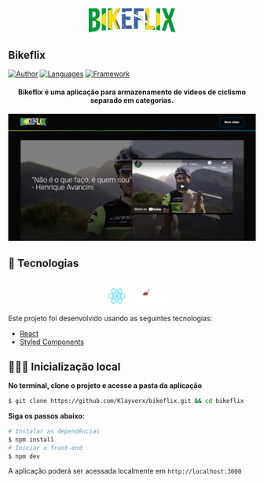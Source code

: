 <div align="center">
  <img src=".github/bikeflix-logo.png" alt="Bikeflix logo" width="180px">
</div>

## Bikeflix

[![Author](https://img.shields.io/badge/author-Klayverx-FEDE00?style=flat-square)](https://github.com/Klayverx)
[![Languages](https://img.shields.io/github/languages/count/Klayverx/bikeflix?color=%009C3B&style=flat-square)](#)
[![Framework](https://img.shields.io/badge/React-Framework-3E63A8?style=flat-square)](https://reactjs.org)

<h4 align="center">
  Bikeflix é uma aplicação para armazenamento de vídeos de ciclismo separado em categorias.
</h4>

![Bikeflix preview](.github/app-preview.png)

## 🧪 Tecnologias
<div align="center">
  <br />
  <img src=".github/tech-logos.png" alt="Technologies used">
</div>

Este projeto foi desenvolvido usando as seguintes tecnologias:

- [React](https://reactjs.org)
- [Styled Components](https://styled-components.com/)

## 👨🏽‍💻 Inicialização local

**No terminal, clone o projeto e acesse a pasta da aplicação**

```bash
$ git clone https://github.com/Klayverx/bikeflix.git && cd bikeflix
```

**Siga os passos abaixo:**
```bash
# Instalar as dependências
$ npm install
# Iniciar o front-end
$ npm dev
```

A aplicação poderá ser acessada localmente em `http://localhost:3000`
